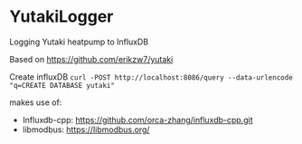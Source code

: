 # YutakiLogger
Logging Yutaki heatpump to InfluxDB

Based on https://github.com/erikzw7/yutaki 

Create influxDB
`curl -POST http://localhost:8086/query --data-urlencode "q=CREATE DATABASE yutaki"`

makes use of:
- Influxdb-cpp: https://github.com/orca-zhang/influxdb-cpp.git
- libmodbus: https://libmodbus.org/




